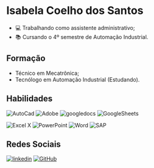 # Isabela Coelho dos Santos

- 💻 Trabalhando como assistente administrativo;
- 📚 Cursando o 4º semestre de Automação Industrial.

## Formação
- Técnico em Mecatrônica;
- Tecnólogo em Automação Industrial (Estudando).


## Habilidades

![AutoCad](https://img.shields.io/badge/-AutoCad-E51050?logo=autocad)
![Adobe](https://img.shields.io/badge/-Adobe-FF0000?logo=adobe)
![googledocs](https://img.shields.io/badge/-GoogleDocs-4285F4?logo=googledocs)
![GoogleSheets](https://img.shields.io/badge/-GoogleSheets-34A853?logo=googlesheets)

![Excel X](https://img.shields.io/badge/X%20Excel-green?style=for-the-badge&logoColor=white&color=green)
![PowerPoint](https://img.shields.io/badge/P%20PowerPoint-green?style=for-the-badge&logoColor=white&color=red)
![Word](https://img.shields.io/badge/W%20Word-green?style=for-the-badge&logoColor=white&color=blue)
![SAP](https://img.shields.io/badge/SAP%20(básico)-green?style=for-the-badge&logoColor=white&color=gray)

## Redes Sociais

[![linkedin](https://img.shields.io/badge/linkedin-000?style=for-the-badge&logo=linkedin&logoColor=blue)](www.linkedin.com/in/isabela-coelho-dos-santos-ba7321203)
[![GitHub](https://img.shields.io/badge/GitHub-000?style=for-the-badge&logo=github&logoColor=30A3DC)](https://github.com/BelCoelho)



